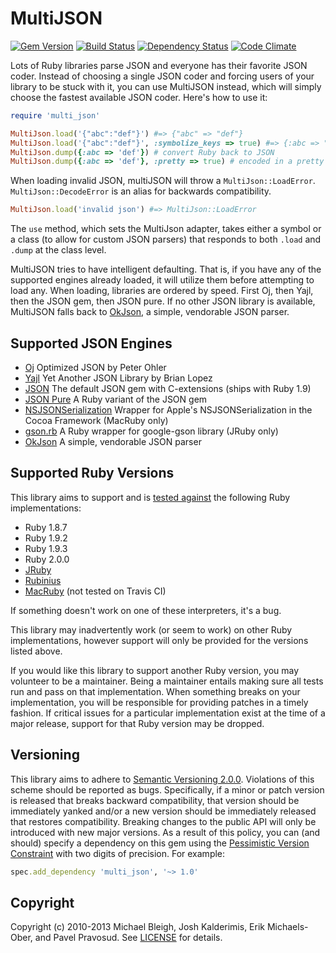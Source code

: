 # MultiJSON
[![Gem Version](https://badge.fury.io/rb/multi_json.png)][gem]
[![Build Status](https://secure.travis-ci.org/intridea/multi_json.png?branch=master)][travis]
[![Dependency Status](https://gemnasium.com/intridea/multi_json.png?travis)][gemnasium]
[![Code Climate](https://codeclimate.com/github/intridea/multi_json.png)][codeclimate]

[gem]: https://rubygems.org/gems/multi_json
[travis]: http://travis-ci.org/intridea/multi_json
[gemnasium]: https://gemnasium.com/intridea/multi_json
[codeclimate]: https://codeclimate.com/github/intridea/multi_json

Lots of Ruby libraries parse JSON and everyone has their favorite JSON coder.
Instead of choosing a single JSON coder and forcing users of your library to be
stuck with it, you can use MultiJSON instead, which will simply choose the
fastest available JSON coder. Here's how to use it:

```ruby
require 'multi_json'

MultiJson.load('{"abc":"def"}') #=> {"abc" => "def"}
MultiJson.load('{"abc":"def"}', :symbolize_keys => true) #=> {:abc => "def"}
MultiJson.dump({:abc => 'def'}) # convert Ruby back to JSON
MultiJson.dump({:abc => 'def'}, :pretty => true) # encoded in a pretty form (if supported by the coder)
```

When loading invalid JSON, multiJSON will throw a `MultiJson::LoadError`. `MultiJson::DecodeError` is an alias for backwards compatibility.

```ruby
MultiJson.load('invalid json') #=> MultiJson::LoadError
```

The `use` method, which sets the MultiJson adapter, takes either a symbol or a
class (to allow for custom JSON parsers) that responds to both `.load` and `.dump`
at the class level.

MultiJSON tries to have intelligent defaulting. That is, if you have any of the
supported engines already loaded, it will utilize them before attempting to
load any. When loading, libraries are ordered by speed. First Oj, then Yajl,
then the JSON gem, then JSON pure. If no other JSON library is available,
MultiJSON falls back to [OkJson][], a simple, vendorable JSON parser.

[okjson]: https://github.com/kr/okjson

## Supported JSON Engines

* [Oj](https://github.com/ohler55/oj) Optimized JSON by Peter Ohler
* [Yajl](https://github.com/brianmario/yajl-ruby) Yet Another JSON Library by Brian Lopez
* [JSON](https://github.com/flori/json) The default JSON gem with C-extensions (ships with Ruby 1.9)
* [JSON Pure](https://github.com/flori/json) A Ruby variant of the JSON gem
* [NSJSONSerialization](https://developer.apple.com/library/ios/#documentation/Foundation/Reference/NSJSONSerialization_Class/Reference/Reference.html) Wrapper for Apple's NSJSONSerialization in the Cocoa Framework (MacRuby only)
* [gson.rb](https://github.com/avsej/gson.rb) A Ruby wrapper for google-gson library (JRuby only)
* [OkJson][okjson] A simple, vendorable JSON parser

## Supported Ruby Versions
This library aims to support and is [tested against][travis] the following Ruby
implementations:

* Ruby 1.8.7
* Ruby 1.9.2
* Ruby 1.9.3
* Ruby 2.0.0
* [JRuby][]
* [Rubinius][]
* [MacRuby][] (not tested on Travis CI)

[jruby]: http://www.jruby.org/
[rubinius]: http://rubini.us/
[macruby]: http://www.macruby.org/

If something doesn't work on one of these interpreters, it's a bug.

This library may inadvertently work (or seem to work) on other Ruby
implementations, however support will only be provided for the versions listed
above.

If you would like this library to support another Ruby version, you may
volunteer to be a maintainer. Being a maintainer entails making sure all tests
run and pass on that implementation. When something breaks on your
implementation, you will be responsible for providing patches in a timely
fashion. If critical issues for a particular implementation exist at the time
of a major release, support for that Ruby version may be dropped.

## Versioning

This library aims to adhere to [Semantic Versioning 2.0.0][semver]. Violations
of this scheme should be reported as bugs. Specifically, if a minor or patch
version is released that breaks backward compatibility, that version should be
immediately yanked and/or a new version should be immediately released that
restores compatibility. Breaking changes to the public API will only be
introduced with new major versions. As a result of this policy, you can (and
should) specify a dependency on this gem using the [Pessimistic Version
Constraint][pvc] with two digits of precision. For example:

```ruby
spec.add_dependency 'multi_json', '~> 1.0'
```

[semver]: http://semver.org/
[pvc]: http://docs.rubygems.org/read/chapter/16#page74

## Copyright
Copyright (c) 2010-2013 Michael Bleigh, Josh Kalderimis, Erik Michaels-Ober,
and Pavel Pravosud. See [LICENSE][] for details.

[license]: LICENSE.md
